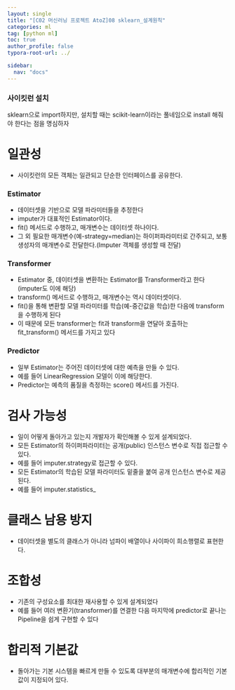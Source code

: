 ```yaml
---
layout: single
title: "[C02 머신러닝 프로젝트 AtoZ]08 sklearn_설계원칙"
categories: ml
tag: [python ml]
toc: true
author_profile: false
typora-root-url: ../

sidebar:
  nav: "docs"
---
```


### 사이킷런 설치

sklearn으로 import하지만, 설치할 때는 scikit-learn이라는 풀네임으로 install 해줘야 한다는 점을 명심하자

# 일관성

- 사이킷런의 모든 객체는 일관되고 단순한 인터페이스를 공유한다.

### Estimator

- 데이터셋을 기반으로 모델 파라미터들을 추정한다
- imputer가 대표적인 Estimator이다.
- fit() 메서드로 수행하고, 매개변수는 데이터셋 하나이다.
- 그 외 필요한 매개변수(예-strategy=median)는 하이퍼파라미터로 간주되고, 보통 생성자의 매개변수로 전달한다.(Imputer 객체를 생성할 때 전달)

### Transformer

- Estimator 중, 데이터셋을 변환하는 Estimator를 Transformer라고 한다(imputer도 이에 해당)
- transform() 메서드로 수행하고, 매개변수는 역시 데이터셋이다.
- fit()을 통해 변환할 모델 파라미터를 학습(예-중간값을 학습)한 다음에 transform을 수행하게 된다
- 이 때문에 모든 transformer는 fit과 transform을 연달아 호출하는 fit_transform() 메서드를 가지고 있다

### Predictor

- 일부 Estimator는 주어진 데이터셋에 대한 예측을 만들 수 있다.
- 예를 들어 LinearRegression 모델이 이에 해당한다.
- Predictor는 예측의 품질을 측정하는 score() 메서드를 가진다.

# 검사 가능성

- 일이 어떻게 돌아가고 있는지 개발자가 확인해볼 수 있게 설계되었다.
- 모든 Estimator의 하이퍼파라미터는 공개(public) 인스턴스 변수로 직접 접근할 수 있다.
- 예를 들어 imputer.strategy로 접근할 수 있다.
- 모든 Estimator의 학습된 모델 파라미터도 밑줄을 붙여 공개 인스턴스 변수로 제공된다.
- 예를 들어 imputer.statistics\_

# 클래스 남용 방지

- 데이터셋을 별도의 클래스가 아니라 넘파이 배열이나 사이파이 희소행렬로 표현한다.

# 조합성

- 기존의 구성요소를 최대한 재사용할 수 있게 설계되었다
- 예를 들어 여러 변환기(transformer)를 연결한 다음 마지막에 predictor로 끝나는 Pipeline을 쉽게 구현할 수 있다

# 합리적 기본값

- 돌아가는 기본 시스템을 빠르게 만들 수 있도록 대부분의 매개변수에 합리적인 기본값이 지정되어 있다.
